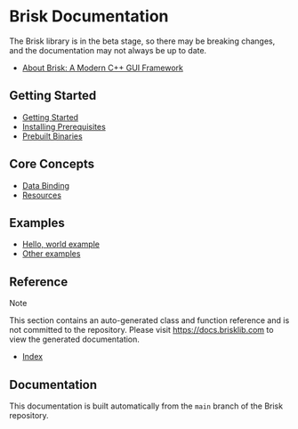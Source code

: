 # Brisk Documentation

The Brisk library is in the beta stage, so there may be breaking changes, and the documentation may not always be up to date.

* [About Brisk: A Modern C++ GUI Framework](about.md)

## Getting Started

* [Getting Started](getting_started.md)
* [Installing Prerequisites](prerequisites.md)
* [Prebuilt Binaries](prebuilt_binaries.md)

## Core Concepts

* [Data Binding](binding.md)
* [Resources](resources.md)

## Examples

* [Hello, world example](hello_world.md)
* [Other examples](other_examples.md)

## Reference

> [!note] 
> This section contains an auto-generated class and function reference and is not committed to the repository. Please visit https://docs.brisklib.com to view the generated documentation.

* [Index](auto/refindex.md)

## Documentation

This documentation is built automatically from the `main` branch of the Brisk repository.
